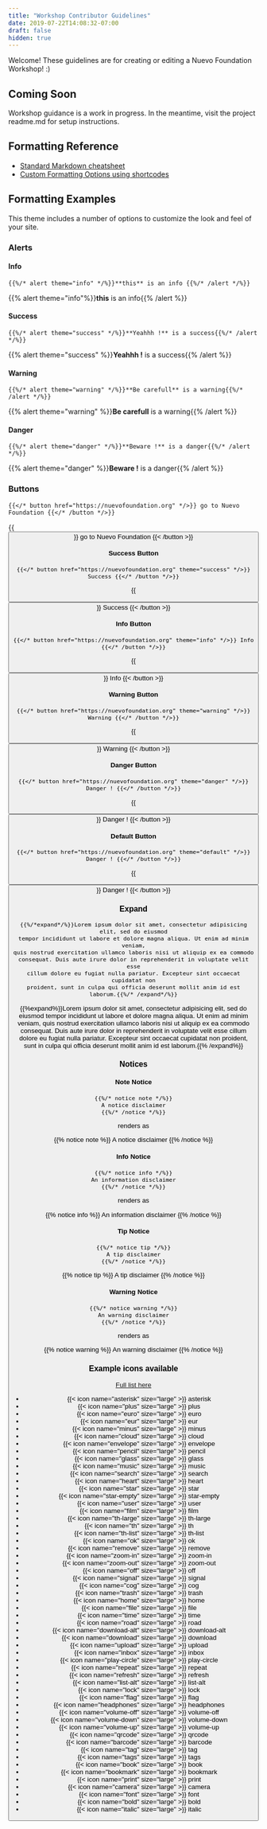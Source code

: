 ```yaml
---
title: "Workshop Contributor Guidelines"
date: 2019-07-22T14:08:32-07:00
draft: false
hidden: true
---
```


Welcome! These guidelines are for creating or editing a Nuevo Foundation Workshop! :)

## Coming Soon

Workshop guidance is a work in progress. In the meantime, visit the project readme.md for setup instructions.

## Formatting Reference

- [Standard Markdown cheatsheet](https://github.com/adam-p/markdown-here/wiki/Markdown-Cheatsheet)
- [Custom Formatting Options using shortcodes](shortcodes/)

## Formatting Examples

This theme includes a number of options to customize the look and feel of your site.

### Alerts

#### Info

    {{%/* alert theme="info" */%}}**this** is an info {{%/* /alert */%}}

{{% alert theme="info"%}}**this** is an info{{% /alert %}}

#### Success

    {{%/* alert theme="success" */%}}**Yeahhh !** is a success{{%/* /alert */%}}

{{% alert theme="success" %}}**Yeahhh !** is a success{{% /alert %}}

#### Warning

    {{%/* alert theme="warning" */%}}**Be carefull** is a warning{{%/* /alert */%}}

{{% alert theme="warning" %}}**Be carefull** is a warning{{% /alert %}}

#### Danger

    {{%/* alert theme="danger" */%}}**Beware !** is a danger{{%/* /alert */%}}

{{% alert theme="danger" %}}**Beware !** is a danger{{% /alert %}}

### Buttons

    {{</* button href="https://nuevofoundation.org" */>}} go to Nuevo Foundation {{</* /button */>}}

{{<button href="https://google.com" >}} go to Nuevo Foundation {{< /button >}}

#### Success Button

    {{</* button href="https://nuevofoundation.org" theme="success" */>}} Success {{</* /button */>}}

{{<button href="https://google.com" theme="success">}} Success {{< /button >}}

#### Info Button

    {{</* button href="https://nuevofoundation.org" theme="info" */>}} Info {{</* /button */>}}

{{<button href="https://google.com" theme="info">}} Info {{< /button >}}

#### Warning Button

    {{</* button href="https://nuevofoundation.org" theme="warning" */>}} Warning {{</* /button */>}}

{{<button href="https://google.com" theme="warning">}} Warning {{< /button >}}

#### Danger Button

    {{</* button href="https://nuevofoundation.org" theme="danger" */>}} Danger ! {{</* /button */>}}

{{<button href="https://google.com" theme="danger">}} Danger ! {{< /button >}}

#### Default Button

    {{</* button href="https://nuevofoundation.org" theme="default" */>}} Danger ! {{</* /button */>}}

{{<button href="https://google.com" theme="default">}} Danger ! {{< /button >}}

### Expand

    {{%/*expand*/%}}Lorem ipsum dolor sit amet, consectetur adipisicing elit, sed do eiusmod
    tempor incididunt ut labore et dolore magna aliqua. Ut enim ad minim veniam,
    quis nostrud exercitation ullamco laboris nisi ut aliquip ex ea commodo
    consequat. Duis aute irure dolor in reprehenderit in voluptate velit esse
    cillum dolore eu fugiat nulla pariatur. Excepteur sint occaecat cupidatat non
    proident, sunt in culpa qui officia deserunt mollit anim id est laborum.{{%/* /expand*/%}}

{{%expand%}}Lorem ipsum dolor sit amet, consectetur adipisicing elit, sed do eiusmod
tempor incididunt ut labore et dolore magna aliqua. Ut enim ad minim veniam,
quis nostrud exercitation ullamco laboris nisi ut aliquip ex ea commodo
consequat. Duis aute irure dolor in reprehenderit in voluptate velit esse
cillum dolore eu fugiat nulla pariatur. Excepteur sint occaecat cupidatat non
proident, sunt in culpa qui officia deserunt mollit anim id est laborum.{{% /expand%}}

### Notices

#### Note Notice

    {{%/* notice note */%}}
    A notice disclaimer
    {{%/* /notice */%}}

renders as

{{% notice note %}}
A notice disclaimer
{{% /notice %}}

#### Info Notice

    {{%/* notice info */%}}
    An information disclaimer
    {{%/* /notice */%}}

renders as

{{% notice info %}}
An information disclaimer
{{% /notice %}}

#### Tip Notice

    {{%/* notice tip */%}}
    A tip disclaimer
    {{%/* /notice */%}}

{{% notice tip %}}
A tip disclaimer
{{% /notice %}}

#### Warning Notice

    {{%/* notice warning */%}}
    An warning disclaimer
    {{%/* /notice */%}}

renders as

{{% notice warning %}}
An warning disclaimer
{{% /notice %}}

### Example icons available

[Full list here](shortcodes/icon)

- {{< icon name="asterisk" size="large" >}} asterisk
- {{< icon name="plus" size="large" >}} plus
- {{< icon name="euro" size="large" >}} euro
- {{< icon name="eur" size="large" >}} eur
- {{< icon name="minus" size="large" >}} minus
- {{< icon name="cloud" size="large" >}} cloud
- {{< icon name="envelope" size="large" >}} envelope
- {{< icon name="pencil" size="large" >}} pencil
- {{< icon name="glass" size="large" >}} glass
- {{< icon name="music" size="large" >}} music
- {{< icon name="search" size="large" >}} search
- {{< icon name="heart" size="large" >}} heart
- {{< icon name="star" size="large" >}} star
- {{< icon name="star-empty" size="large" >}} star-empty
- {{< icon name="user" size="large" >}} user
- {{< icon name="film" size="large" >}} film
- {{< icon name="th-large" size="large" >}} th-large
- {{< icon name="th" size="large" >}} th
- {{< icon name="th-list" size="large" >}} th-list
- {{< icon name="ok" size="large" >}} ok
- {{< icon name="remove" size="large" >}} remove
- {{< icon name="zoom-in" size="large" >}} zoom-in
- {{< icon name="zoom-out" size="large" >}} zoom-out
- {{< icon name="off" size="large" >}} off
- {{< icon name="signal" size="large" >}} signal
- {{< icon name="cog" size="large" >}} cog
- {{< icon name="trash" size="large" >}} trash
- {{< icon name="home" size="large" >}} home
- {{< icon name="file" size="large" >}} file
- {{< icon name="time" size="large" >}} time
- {{< icon name="road" size="large" >}} road
- {{< icon name="download-alt" size="large" >}} download-alt
- {{< icon name="download" size="large" >}} download
- {{< icon name="upload" size="large" >}} upload
- {{< icon name="inbox" size="large" >}} inbox
- {{< icon name="play-circle" size="large" >}} play-circle
- {{< icon name="repeat" size="large" >}} repeat
- {{< icon name="refresh" size="large" >}} refresh
- {{< icon name="list-alt" size="large" >}} list-alt
- {{< icon name="lock" size="large" >}} lock
- {{< icon name="flag" size="large" >}} flag
- {{< icon name="headphones" size="large" >}} headphones
- {{< icon name="volume-off" size="large" >}} volume-off
- {{< icon name="volume-down" size="large" >}} volume-down
- {{< icon name="volume-up" size="large" >}} volume-up
- {{< icon name="qrcode" size="large" >}} qrcode
- {{< icon name="barcode" size="large" >}} barcode
- {{< icon name="tag" size="large" >}} tag
- {{< icon name="tags" size="large" >}} tags
- {{< icon name="book" size="large" >}} book
- {{< icon name="bookmark" size="large" >}} bookmark
- {{< icon name="print" size="large" >}} print
- {{< icon name="camera" size="large" >}} camera
- {{< icon name="font" size="large" >}} font
- {{< icon name="bold" size="large" >}} bold
- {{< icon name="italic" size="large" >}} italic
